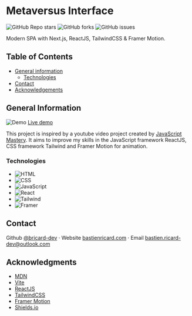 # Metaversus Interface

![GitHub Repo stars](https://img.shields.io/github/stars/bricard-dev/metaversus-interface)
![GitHub forks](https://img.shields.io/github/forks/bricard-dev/metaversus-interface)
![GitHub issues](https://img.shields.io/github/issues/bricard-dev/metaversus-interface)

Modern SPA with Next.js, ReactJS, TailwindCSS & Framer Motion.

## Table of Contents

- [General information](#general-information)
  - [Technologies](#technologies)
- [Contact](#contact)
- [Acknowledgements](#acknowledgments)

## General Information

![Demo](https://i.imgur.com/b90UgaN.png)
[Live demo](https://bricard-dev.github.io/metaversus-interface/)

This project is inspired by a youtube video project created by [JavaScript Mastery](https://www.youtube.com/@javascriptmastery). It aims to improve my skills in the JavaScript framework ReactJS, CSS framework Tailwind and Framer Motion for animation.

### Technologies

- ![HTML](https://img.shields.io/badge/HTML5-E34F26?style=flat&logo=html5&logoColor=white)
- ![CSS](https://img.shields.io/badge/CSS3-1572B6?style=flat&logo=css3&logoColor=white)
- ![JavaScript](https://img.shields.io/badge/JavaScript-F7DF1E?style=flat&logo=javascript&logoColor=black)
- ![React](https://img.shields.io/badge/React-61DAFB?style=flat&logo=react&logoColor=black)
- ![Tailwind](https://img.shields.io/badge/Tailwind-06B6D4?style=flat&logo=tailwind-css&logoColor=white)
- ![Framer](https://img.shields.io/badge/Framer-0055FF?style=flat&logo=framer&logoColor=white)

## Contact

Github [@bricard-dev](https://github.com/bricard-dev) · Website [bastienricard.com](https://bastienricard.com) · Email bastien.ricard-dev@outlook.com

## Acknowledgments

- [MDN](https://developer.mozilla.org/en-US/)
- [Vite](https://vitejs.dev/)
- [ReactJS](https://reactjs.org)
- [TailwindCSS](https://tailwindcss.com/)
- [Framer Motion](https://www.framer.com/motion/)
- [Shields.io](https://shields.io)
